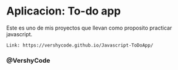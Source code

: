 # Aplicacion: To-do app

Este es uno de mis proyectos que llevan como proposito practicar javascript.
```
Link: https://vershycode.github.io/Javascript-ToDoApp/

```
### @VershyCode